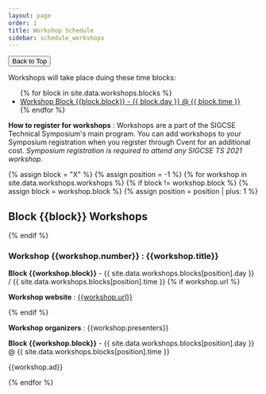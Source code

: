 ```yaml
---
layout: page
order: 1
title: Workshop Schedule
sidebar: schedule_workshops
---
```


<button onclick="topFunction()" id="toTopButton" title="Go to top">Back to Top</button> 

Workshops will take place duing these time blocks:
<ul>
{% for block in site.data.workshops.blocks %}
<li><a href="#block-{{block.block | downcase}}">Workshop Block {{block.block}} - {{ block.day }} @ {{ block.time }}</a></li>
{% endfor %}
</ul>

<strong>How to register for workshops</strong> : Workshops are a part of the SIGCSE Technical Symposium's main program.  You can add workshops to your Symposium registration when you register through Cvent for an additional cost.  <em>Symposium registration is required to attend any SIGCSE TS 2021 workshop.</em>

{% assign block = "X" %}
{% assign position = -1 %}
{% for workshop in site.data.workshops.workshops %}
{% if block != workshop.block %}
{% assign block = workshop.block %}
{% assign position = position | plus: 1 %}
<h2 class = "block_header" id="block-{{block | downcase}}">Block {{block}} Workshops</h2>
{% endif %}
<div class="card">
<div class="container">
<h3 id="workshop-{{workshop.number}}">Workshop {{workshop.number}} : {{workshop.title}}</h3>
<span class="alert-box workshop"><strong>Block {{workshop.block}}</strong> - {{ site.data.workshops.blocks[position].day }} / {{ site.data.workshops.blocks[position].time }}</span>
{% if workshop.url %}
<p><strong>Workshop website</strong> : <a href="{{workshop.url}}" target=_new>{{workshop.url}}</a></p>
{% endif %} 
<p><strong>Workshop organizers</strong> : {{workshop.presenters}}</p>
<p><strong>Block {{workshop.block}}</strong> - {{ site.data.workshops.blocks[position].day }} @ {{ site.data.workshops.blocks[position].time }}</p>
<p>{{workshop.ad}}</p>
</div>
</div>
{% endfor %}
